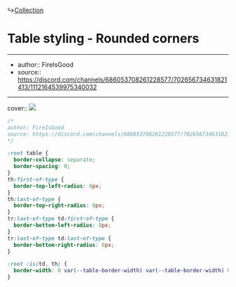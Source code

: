 ↪[Collection](Collection.md)

# Table styling - Rounded corners

---

- author:: FireIsGood
- source:: https://discord.com/channels/686053708261228577/702656734631821413/1112164539975340032

---

cover:: ![](https://i.imgur.com/OEAPHo8.png)

```css
/*
author: FireIsGood
source: https://discord.com/channels/686053708261228577/702656734631821413/1112164539975340032
*/

:root table {
  border-collapse: separate;
  border-spacing: 0;
}
th:first-of-type {
  border-top-left-radius: 8px;
}
th:last-of-type {
  border-top-right-radius: 8px;
}
tr:last-of-type td:first-of-type {
  border-bottom-left-radius: 8px;
}
tr:last-of-type td:last-of-type {
  border-bottom-right-radius: 8px;
}

:root :is(td, th) {
  border-width: 0 var(--table-border-width) var(--table-border-width) 0;
}
```
